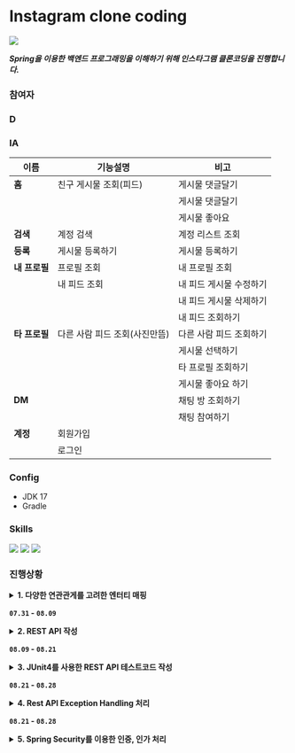 # **Instagram clone coding**
<img src="https://img.shields.io/badge/instagram-E4405F?style=for-the-badge&logo=instagram&logoColor=white">

***Spring을 이용한 백엔드 프로그래밍을 이해하기 위해 인스타그램 클론코딩을 진행합니다.***
### 참여자
###  D
### IA
|이름|기능설명|비고|
|------|---|---|
|**홈**|친구 게시물 조회(피드)|게시물 댓글달기| 
| | |게시물 댓글달기| 
| | |게시물 좋아요| 
|**검색**|계정 검색|계정 리스트 조회|
|**등록**|게시물 등록하기|게시물 등록하기|
|**내 프로필**|프로필 조회|내 프로필 조회|
| |내 피드 조회|내 피드 게시물 수정하기|
| | |내 피드 게시물 삭제하기|
| | |내 피드 조회하기|
|**타 프로필**|다른 사람 피드 조회(사진만뜸)|다른 사람 피드 조회하기|
|||게시물 선택하기|
|||타 프로필 조회하기|
|||게시물 좋아요 하기|
|**DM**| |채팅 방 조회하기|
| | |채팅 참여하기|
|**계정**|회원가입||
| |로그인||

### Config
- JDK 17
- Gradle
  
### Skills
<img src="https://img.shields.io/badge/spring boot-greeb?style=for-the-badge&logo=spring boot&logoColor=white"> <img src="https://img.shields.io/badge/spring jpa-green?style=for-the-badge&logo=hibernate&logoColor=white">
<img src="https://img.shields.io/badge/MySQL-4479A1?logo=mysql&style=for-the-badge&logoColor=white">
### 진행상황
<details>
  <summary><b>1. 다양한 연관관게를 고려한 엔터티 매핑</b></summary>
  <div markdown="1">
    <ul>
    <li>헷갈리는 다대일, 일대다 연관관계 확인</li>
    <li> `ManyToOne`, `OneToMany`, `OneToOne` 연관관계 매핑하기 </li>
    </ul>
  </div>
</details>

**`07.31` - `08.09`**

<details>
  <summary><b>2. REST API 작성</b></summary>
  <div markdown="1">
    <ul>
    <li>N+1 문제 발생 해결을 위한 조인전략</li>
    </ul>
  </div>
</details>

**`08.09` - `08.21`**

<details>
  <summary><b>3. JUnit4를 사용한 REST API 테스트코드 작성</b></summary>
  <div markdown="1">
    <ul>
   
    </ul>
  </div>
</details>

**`08.21` - `08.28`**

<details>
  <summary><b>4. Rest API Exception Handling 처리</b></summary>
  <div markdown="1">
    <ul>
   
    </ul>
  </div>
</details>

**`08.21` - `08.28`**

<details>
  <summary><b>5. Spring Security를 이용한 인증, 인가 처리</b></summary>
  <div markdown="1">
    <ul>
   
    </ul>
  </div>
</details>


